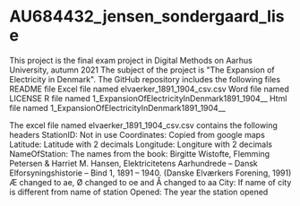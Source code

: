 # AU684432_jensen_sondergaard_lise
This project is the final exam project in Digital Methods on Aarhus University, autumn 2021
The subject of the project is "The Expansion of Electricity in Denmark".
The GitHub repository includes the following files
README file
Excel file named elvaerker_1891_1904_csv.csv
Word file named LICENSE
R file named 1_ExpansionOfElectricityInDenmark1891_1904__
Html file named 1_ExpansionOfElectricityInDenmark1891_1904__

The excel file named elvaerker_1891_1904_csv.csv contains the following headers
StationID: Not in use
Coordinates: Copied from google maps
Latitude: Latitude with 2 decimals
Longitude: Longiture with 2 decimals
NameOfStation: The names from the book: 
Birgitte Wistofte, Flemming Petersen & Harriet M. Hansen, Elektricitetens Aarhundrede – Dansk Elforsyningshistorie – Bind 1, 1891 – 1940. (Danske Elværkers Forening, 1991)
Æ changed to ae, Ø changed to oe and Å changed to aa
City: If name of city is different from name of station
Opened: The year the station opened
